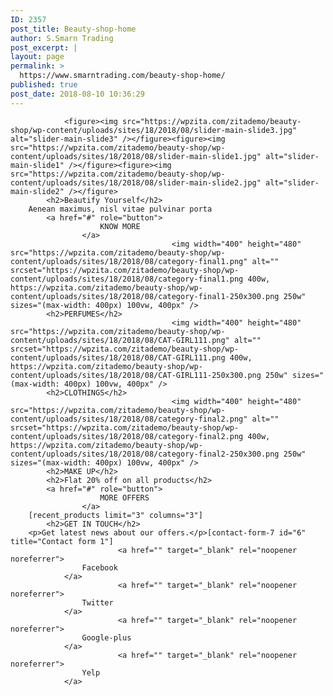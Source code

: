 ```yaml
---
ID: 2357
post_title: Beauty-shop-home
author: S.Smarn Trading
post_excerpt: |
layout: page
permalink: >
  https://www.smarntrading.com/beauty-shop-home/
published: true
post_date: 2018-08-10 10:36:29
---
```


				<figure><img src="https://wpzita.com/zitademo/beauty-shop/wp-content/uploads/sites/18/2018/08/slider-main-slide3.jpg" alt="slider-main-slide3" /></figure><figure><img src="https://wpzita.com/zitademo/beauty-shop/wp-content/uploads/sites/18/2018/08/slider-main-slide1.jpg" alt="slider-main-slide1" /></figure><figure><img src="https://wpzita.com/zitademo/beauty-shop/wp-content/uploads/sites/18/2018/08/slider-main-slide2.jpg" alt="slider-main-slide2" /></figure>			
			<h2>Beautify Yourself</h2>		
		Aenean maximus, nisl vitae pulvinar porta		
			<a href="#" role="button">
						KNOW MORE
					</a>
										<img width="400" height="480" src="https://wpzita.com/zitademo/beauty-shop/wp-content/uploads/sites/18/2018/08/category-final1.png" alt="" srcset="https://wpzita.com/zitademo/beauty-shop/wp-content/uploads/sites/18/2018/08/category-final1.png 400w, https://wpzita.com/zitademo/beauty-shop/wp-content/uploads/sites/18/2018/08/category-final1-250x300.png 250w" sizes="(max-width: 400px) 100vw, 400px" />											
			<h2>PERFUMES</h2>		
										<img width="400" height="480" src="https://wpzita.com/zitademo/beauty-shop/wp-content/uploads/sites/18/2018/08/CAT-GIRL111.png" alt="" srcset="https://wpzita.com/zitademo/beauty-shop/wp-content/uploads/sites/18/2018/08/CAT-GIRL111.png 400w, https://wpzita.com/zitademo/beauty-shop/wp-content/uploads/sites/18/2018/08/CAT-GIRL111-250x300.png 250w" sizes="(max-width: 400px) 100vw, 400px" />											
			<h2>CLOTHINGS</h2>		
										<img width="400" height="480" src="https://wpzita.com/zitademo/beauty-shop/wp-content/uploads/sites/18/2018/08/category-final2.png" alt="" srcset="https://wpzita.com/zitademo/beauty-shop/wp-content/uploads/sites/18/2018/08/category-final2.png 400w, https://wpzita.com/zitademo/beauty-shop/wp-content/uploads/sites/18/2018/08/category-final2-250x300.png 250w" sizes="(max-width: 400px) 100vw, 400px" />											
			<h2>MAKE UP</h2>		
			<h2>Flat 20% off on all products</h2>		
			<a href="#" role="button">
						MORE OFFERS
					</a>
		[recent_products limit="3" columns="3"]		
			<h2>GET IN TOUCH</h2>		
		<p>Get latest news about our offers.</p>[contact-form-7 id="6" title="Contact form 1"]		
							<a href="" target="_blank" rel="noopener noreferrer">
					Facebook
				</a>
							<a href="" target="_blank" rel="noopener noreferrer">
					Twitter
				</a>
							<a href="" target="_blank" rel="noopener noreferrer">
					Google-plus
				</a>
							<a href="" target="_blank" rel="noopener noreferrer">
					Yelp
				</a>